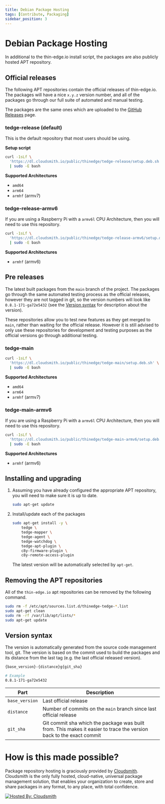 ```yaml
---
title: Debian Package Hosting
tags: [Contribute, Packaging]
sidebar_position: 3
---
```


# Debian Package Hosting

In additional to the thin-edge.io install script, the packages are also publicly hosted APT repository.

## Official releases

The following APT repositories contain the official releases of thin-edge.io. The packages will have a nice `x.y.z` version number, and all of the packages go through our full suite of automated and manual testing.

The packages are the same ones which are uploaded to the [GitHub Releases](https://github.com/thin-edge/thin-edge.io/releases) page.

### tedge-release (default)

This is the default repository that most users should be using.

**Setup script**
```sh
curl -1sLf \
  'https://dl.cloudsmith.io/public/thinedge/tedge-release/setup.deb.sh' \
  | sudo -E bash
```

**Supported Architectures**
* `amd64`
* `arm64`
* `armhf` (armv7)

### tedge-release-armv6

If you are using a Raspberry Pi with a `armv6l` CPU Architecture, then you will need to use this repository.

```sh
curl -1sLf \
  'https://dl.cloudsmith.io/public/thinedge/tedge-release-armv6/setup.deb.sh' \
  | sudo -E bash
```

**Supported Architectures**
* `armhf` (armv6)

## Pre releases

The latest built packages from the `main` branch of the project. The packages go through the same automated testing process as the official releases, however they are not tagged in git, so the version numbers will look like `0.8.1-171-ga72e5432` (see the [Version syntax](./DEBIAN_PACKAGE_HOSTING.md#version-syntax) for description about the version).

These repositories allow you to test new features as they get merged to `main`, rather than waiting for the official release. However it is still advised to only use these repositories for development and testing purposes as the official versions go through additional testing.

### tedge-main

```sh
curl -1sLf \
  'https://dl.cloudsmith.io/public/thinedge/tedge-main/setup.deb.sh' \
  | sudo -E bash
```

**Supported Architectures**
* `amd64`
* `arm64`
* `armhf` (armv7)

### tedge-main-armv6

If you are using a Raspberry Pi with a `armv6l` CPU Architecture, then you will need to use this repository.

```sh
curl -1sLf \
  'https://dl.cloudsmith.io/public/thinedge/tedge-main-armv6/setup.deb.sh' \
  | sudo -E bash
```

**Supported Architectures**
* `armhf` (armv6)



## Installing and upgrading

1. Assuming you have already configured the appropriate APT repository, you will need to make sure it is up to date.

    ```sh
    sudo apt-get update
    ```

2. Install/update each of the packages

    ```sh
    sudo apt-get install -y \
        tedge \
        tedge-mapper \
        tedge-agent \
        tedge-watchdog \
        tedge-apt-plugin \
        c8y-firmware-plugin \
        c8y-remote-access-plugin
    ```

    The latest version will be automatically selected by `apt-get`.

## Removing the APT repositories

All of the `thin-edge.io` apt repositories can be removed by the following command.

```sh
sudo rm -f /etc/apt/sources.list.d/thinedge-tedge-*.list
sudo apt-get clean
sudo rm -rf /var/lib/apt/lists/*
sudo apt-get update
```

## Version syntax

The version is automatically generated from the source code management tool, git. The version is based on the commit used to build the packages and its distance from the last tag (e.g. the last official released version).

```sh
{base_version}-{distance}g{git_sha}

# Example
0.8.1-171-ga72e5432
```

|Part|Description|
|----|-----------|
|`base_version`|Last official release|
|`distance`|Number of commits on the `main` branch since last official release|
|`git_sha`|Git commit sha which the package was built from. This makes it easier to trace the version back to the exact commit|

# How is this made possible?

Package repository hosting is graciously provided by [Cloudsmith](https://cloudsmith.com).
Cloudsmith is the only fully hosted, cloud-native, universal package management solution, that
enables your organization to create, store and share packages in any format, to any place, with total
confidence.

[![Hosted By: Cloudsmith](https://img.shields.io/badge/OSS%20hosting%20by-cloudsmith-blue?logo=cloudsmith&style=flat-square)](https://cloudsmith.com)
